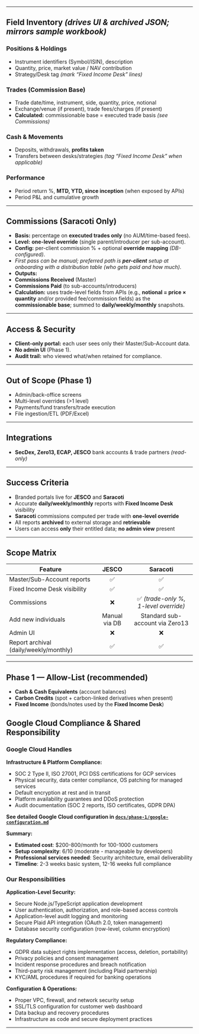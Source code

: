 
---

## Field Inventory *(drives UI & archived JSON; mirrors sample workbook)*
### Positions & Holdings
- Instrument identifiers (Symbol/ISIN), description  
- Quantity, price, market value / NAV contribution  
- Strategy/Desk tag *(mark “Fixed Income Desk” lines)*

### Trades (Commission Base)
- Trade date/time, instrument, side, quantity, price, notional  
- Exchange/venue (if present), trade fees/charges (if present)  
- **Calculated:** commissionable base = executed trade basis *(see Commissions)*

### Cash & Movements
- Deposits, withdrawals, **profits taken**  
- Transfers between desks/strategies *(tag “Fixed Income Desk” when applicable)*

### Performance
- Period return %, **MTD, YTD, since inception** (when exposed by APIs)  
- Period P&L and cumulative growth

---

## Commissions (Saracoti Only)
- **Basis:** percentage on **executed trades only** (no AUM/time-based fees).  
- **Level:** **one-level override** (single parent/introducer per sub-account).  
- **Config:** per-client commission % + optional **override mapping** *(DB-configured)*.  
- *First pass can be manual; preferred path is **per-client** setup at onboarding with a distribution table (who gets paid and how much).*
- **Outputs:**
- **Commissions Received** (Master)
- **Commissions Paid** (to sub-accounts/introducers)
- **Calculation:** uses trade-level fields from APIs (e.g., **notional = price × quantity** and/or provided fee/commission fields) as the **commissionable base**; summed to **daily/weekly/monthly** snapshots.

---

## Access & Security
- **Client-only portal:** each user sees only their Master/Sub-Account data.  
- **No admin UI** (Phase 1).  
- **Audit trail:** who viewed what/when retained for compliance.

---

## Out of Scope (Phase 1)
- Admin/back-office screens  
- Multi-level overrides (>1 level)  
- Payments/fund transfers/trade execution  
- File ingestion/ETL (PDF/Excel)

---

## Integrations
- **SecDex, Zero13, ECAP, JESCO** bank accounts & trade partners *(read-only)*

---

## Success Criteria
- Branded portals live for **JESCO** and **Saracoti**  
- Accurate **daily/weekly/monthly** reports with **Fixed Income Desk** visibility  
- **Saracoti** commissions computed per trade with **one-level override**  
- All reports **archived** to external storage and **retrievable**  
- Users can access **only** their entitled data; **no admin view** present

---

## Scope Matrix

| Feature                               | JESCO | Saracoti |
|---------------------------------------|:-----:|:--------:|
| Master/Sub-Account reports            |  ✅   |    ✅    |
| Fixed Income Desk visibility          |  ✅   |    ✅    |
| Commissions                           |  ❌   | ✅ *(trade-only %, 1-level override)* |
| Add new individuals                   | Manual via DB | Standard sub-account via Zero13 |
| Admin UI                              |  ❌   |    ❌    |
| Report archival (daily/weekly/monthly)|  ✅   |    ✅    |

---

## Phase 1 — Allow-List (recommended)
- **Cash & Cash Equivalents** (account balances)  
- **Carbon Credits** (spot + carbon-linked derivatives when present)  
- **Fixed Income** (bonds/notes used by the **Fixed Income Desk**)


## Google Cloud Compliance & Shared Responsibility

### Google Cloud Handles
**Infrastructure & Platform Compliance:**
- SOC 2 Type II, ISO 27001, PCI DSS certifications for GCP services
- Physical security, data center compliance, OS patching for managed services
- Default encryption at rest and in transit
- Platform availability guarantees and DDoS protection
- Audit documentation (SOC 2 reports, ISO certificates, GDPR DPA)

**See detailed Google Cloud configuration in [`docs/phase-1/google-configuration.md`](./google-configuration.md)**

**Summary:**
- **Estimated cost**: $200-800/month for 100-1000 customers
- **Setup complexity**: 6/10 (moderate - manageable by developers)
- **Professional services needed**: Security architecture, email deliverability
- **Timeline**: 2-3 weeks basic system, 12-16 weeks full compliance

### Our Responsibilities
**Application-Level Security:**
- Secure Node.js/TypeScript application development
- User authentication, authorization, and role-based access controls
- Application-level audit logging and monitoring
- Secure Plaid API integration (OAuth 2.0, token management)
- Database security configuration (row-level, column encryption)

**Regulatory Compliance:**
- GDPR data subject rights implementation (access, deletion, portability)
- Privacy policies and consent management
- Incident response procedures and breach notification
- Third-party risk management (including Plaid partnership)
- KYC/AML procedures if required for banking operations

**Configuration & Operations:**
- Proper VPC, firewall, and network security setup
- SSL/TLS configuration for customer web dashboard
- Data backup and recovery procedures
- Infrastructure as code and secure deployment practices

---